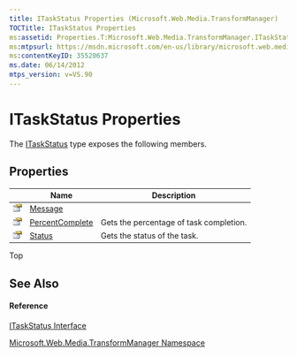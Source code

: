 ```yaml
---
title: ITaskStatus Properties (Microsoft.Web.Media.TransformManager)
TOCTitle: ITaskStatus Properties
ms:assetid: Properties.T:Microsoft.Web.Media.TransformManager.ITaskStatus
ms:mtpsurl: https://msdn.microsoft.com/en-us/library/microsoft.web.media.transformmanager.itaskstatus_properties(v=VS.90)
ms:contentKeyID: 35520637
ms.date: 06/14/2012
mtps_version: v=VS.90
---
```


# ITaskStatus Properties

The [ITaskStatus](itaskstatus-interface-microsoft-web-media-transformmanager.md) type exposes the following members.

## Properties

||Name|Description|
|--- |--- |--- |
|![Public property](images/Hh125762.pubproperty(en-us,VS.90).gif "Public property")|[Message](itaskstatus-message-property-microsoft-web-media-transformmanager.md)||
|![Public property](images/Hh125762.pubproperty(en-us,VS.90).gif "Public property")|[PercentComplete](itaskstatus-percentcomplete-property-microsoft-web-media-transformmanager.md)|Gets the percentage of task completion.|
|![Public property](images/Hh125762.pubproperty(en-us,VS.90).gif "Public property")|[Status](itaskstatus-status-property-microsoft-web-media-transformmanager.md)|Gets the status of the task.|


Top

## See Also

#### Reference

[ITaskStatus Interface](itaskstatus-interface-microsoft-web-media-transformmanager.md)

[Microsoft.Web.Media.TransformManager Namespace](microsoft-web-media-transformmanager-namespace.md)

